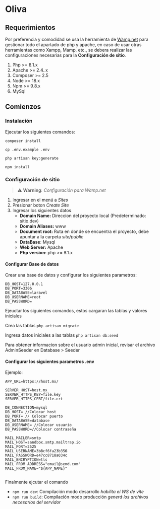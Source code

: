 # Oliva

## Requerimientos

Por preferencia y comodidad se usa la herramienta de [Wamp.net](https://wamp.net/) para gestionar todo el apartado de php y apache, en caso de usar otras herramientas como Xampp, Mamp, etc., se debera realizar las configuraciones necesarias para la **Configuración de sitio**.

1. Php >= 8.1.x
2. Apache >= 2.4..x
3. Composer >= 2.5
4. Node >= 18.x
5. Npm >= 9.8.x
6. MySql

## Comienzos

### Instalación

Ejecutar los siguientes comandos:

`composer install`

`cp .env.example .env`

`php artisan key:generate`

`npm install`

### Configuración de sitio

> :warning: **Warning:** _Configuración para Wamp.net_

1. Ingresar en el menú a _Sites_
2. Presionar boton _Create Site_
3. Ingresar los siguientes datos
    - **Domain Name:** Direccion del proyecto local (Predeterminado: sitio.dev)
    - **Domain Aliases:** www
    - **Document root:** Ruta en donde se encuentra el proyecto, debe apuntar a la carpeta _site/public_
    - **DataBase:** Mysql
    - **Web Server:** Apache
    - **Php version:** php >= 8.1.x <br>

#### Configurar Base de datos

Crear una base de datos y configurar los siguientes parametros:

```
DB_HOST=127.0.0.1
DB_PORT=3306
DB_DATABASE=laravel
DB_USERNAME=root
DB_PASSWORD=

```

Ejeuctar los siguientes comandos, estos cargaran las tablas y valores iniciales

Crea las tablas
`php artisan migrate`

Ingresa datos iniciales a las tablas
`php artisan db:seed`

Para obtener informacion sobre el usuario admin inicial, revisar el archivo AdminSeeder en Database > Seeder

#### Configurar los siguientes parametros **.env**

Ejemplo:

```
APP_URL=https://host.mx/

SERVER_HOST=host.mx
SERVER_HTTPS_KEY=file.key
SERVER_HTTPS_CERT/file.crt

DB_CONNECTION=mysql
DB_HOST= //Colocar host
DB_PORT= // Colocar puerto
DB_DATABASE=database
DB_USERNAME= //Colocar usuario
DB_PASSWORD=//Colocar contraseña

MAIL_MAILER=smtp
MAIL_HOST=sandbox.smtp.mailtrap.io
MAIL_PORT=2525
MAIL_USERNAME=3b8cf6fa23b356
MAIL_PASSWORD=e47cc8718a034c
MAIL_ENCRYPTION=tls
MAIL_FROM_ADDRESS="email@send.com"
MAIL_FROM_NAME="${APP_NAME}"


```

Finalmente ejcutar el comando

-   `npm run dev`: Compilación modo desarrollo _habilita el WS de vite_
-   `npm run build`: Compilación modo producción _generá los archivos necesarios del servidor_
